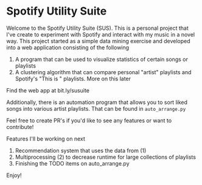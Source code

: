 # Spotify Utility Suite

Welcome to the Spotify Utility Suite (SUS). This is a personal project that I've create to experiment with Spotify and interact with my music in a novel way. This project started as a simple data mining exercise and developed into a web application consisting of the following 

1. A program that can be used to visualize statistics of certain songs or playlists 
2. A clustering algorithm that can compare personal "artist" playlists and Spotify's "This is <Artist>" playlists. More on this later 

Find the web app at bit.ly/susuite

Additionally, there is an automation program that allows you to sort liked songs into various artist playlists. That can be found in `auto_arrange.py`

Feel free to create PR's if you'd like to see any features or want to contribute!

Features I'll be working on next

1. Recommendation system that uses the data from (1)
2. Multiprocessing (2) to decrease runtime for large collections of playlists
3. Finishing the TODO items on auto_arrange.py

Enjoy!

